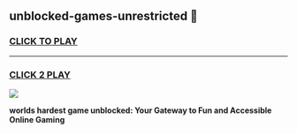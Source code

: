 
## unblocked-games-unrestricted 👋
<h3>
<a href="https://premium.freeplayer.one?title=unblocked-games-unrestricted&ref=14F">CLICK TO PLAY</a></h3>
<hr>

<h3>
<a href="https://premium.freeplayer.one?title=unblocked-games-unrestricted&ref=14F">CLICK 2 PLAY</a>
  
</h3>

<a href="https://premium.freeplayer.one?title=unblocked-games-unrestricted&ref=12F/"><img src="https://clearcache.store/games.png"></a>


**worlds hardest game unblocked: Your Gateway to Fun and Accessible Online Gaming**
